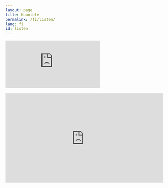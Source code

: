 ```yaml
---
layout: page
title: Kuuntele
permalink: /fi/listen/
lang: fi
id: listen
---
```


<div class="video">
<iframe src="https://player.vimeo.com/video/123874424?color=ffffff&byline=0&portrait=0"  frameborder="0" webkitallowfullscreen mozallowfullscreen allowfullscreen></iframe>
</div>

<br/>

<div class="video">
<iframe src="https://player.vimeo.com/video/124854081?color=ffffff&byline=0&portrait=0" width="500" height="281" frameborder="0" webkitallowfullscreen mozallowfullscreen allowfullscreen></iframe>
</div>
